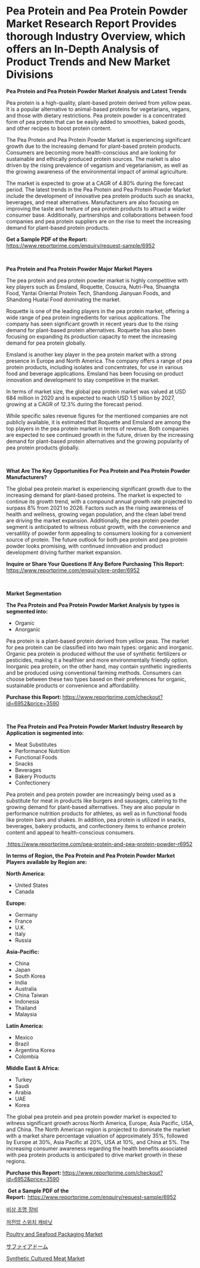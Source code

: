 <p><h1>Pea Protein and Pea Protein Powder Market Research Report Provides thorough Industry Overview, which offers an In-Depth Analysis of Product Trends and New Market Divisions</h1></p><p><strong>Pea Protein and Pea Protein Powder Market Analysis and Latest Trends</strong></p>
<p><p>Pea protein is a high-quality, plant-based protein derived from yellow peas. It is a popular alternative to animal-based proteins for vegetarians, vegans, and those with dietary restrictions. Pea protein powder is a concentrated form of pea protein that can be easily added to smoothies, baked goods, and other recipes to boost protein content.</p><p>The Pea Protein and Pea Protein Powder Market is experiencing significant growth due to the increasing demand for plant-based protein products. Consumers are becoming more health-conscious and are looking for sustainable and ethically produced protein sources. The market is also driven by the rising prevalence of veganism and vegetarianism, as well as the growing awareness of the environmental impact of animal agriculture.</p><p>The market is expected to grow at a CAGR of 4.80% during the forecast period. The latest trends in the Pea Protein and Pea Protein Powder Market include the development of innovative pea protein products such as snacks, beverages, and meat alternatives. Manufacturers are also focusing on improving the taste and texture of pea protein products to attract a wider consumer base. Additionally, partnerships and collaborations between food companies and pea protein suppliers are on the rise to meet the increasing demand for plant-based protein products.</p></p>
<p><strong>Get a Sample PDF of the Report:&nbsp;</strong> <a href="https://www.reportprime.com/enquiry/request-sample/6952">https://www.reportprime.com/enquiry/request-sample/6952</a></p>
<p>&nbsp;</p>
<p><strong>Pea Protein and Pea Protein Powder Major Market Players</strong></p>
<p><p>The pea protein and pea protein powder market is highly competitive with key players such as Emsland, Roquette, Cosucra, Nutri-Pea, Shuangta Food, Yantai Oriental Protein Tech, Shandong Jianyuan Foods, and Shandong Huatai Food dominating the market.</p><p>Roquette is one of the leading players in the pea protein market, offering a wide range of pea protein ingredients for various applications. The company has seen significant growth in recent years due to the rising demand for plant-based protein alternatives. Roquette has also been focusing on expanding its production capacity to meet the increasing demand for pea protein globally.</p><p>Emsland is another key player in the pea protein market with a strong presence in Europe and North America. The company offers a range of pea protein products, including isolates and concentrates, for use in various food and beverage applications. Emsland has been focusing on product innovation and development to stay competitive in the market.</p><p>In terms of market size, the global pea protein market was valued at USD 684 million in 2020 and is expected to reach USD 1.5 billion by 2027, growing at a CAGR of 12.3% during the forecast period.</p><p>While specific sales revenue figures for the mentioned companies are not publicly available, it is estimated that Roquette and Emsland are among the top players in the pea protein market in terms of revenue. Both companies are expected to see continued growth in the future, driven by the increasing demand for plant-based protein alternatives and the growing popularity of pea protein products globally.</p></p>
<p>&nbsp;</p>
<p><strong>What Are The Key Opportunities For Pea Protein and Pea Protein Powder Manufacturers?</strong></p>
<p><p>The global pea protein market is experiencing significant growth due to the increasing demand for plant-based proteins. The market is expected to continue its growth trend, with a compound annual growth rate projected to surpass 8% from 2021 to 2026. Factors such as the rising awareness of health and wellness, growing vegan population, and the clean label trend are driving the market expansion. Additionally, the pea protein powder segment is anticipated to witness robust growth, with the convenience and versatility of powder form appealing to consumers looking for a convenient source of protein. The future outlook for both pea protein and pea protein powder looks promising, with continued innovation and product development driving further market expansion.</p></p>
<p><strong>Inquire or Share Your Questions If Any Before Purchasing This Report:</strong> <a href="https://www.reportprime.com/enquiry/pre-order/6952">https://www.reportprime.com/enquiry/pre-order/6952</a></p>
<p>&nbsp;</p>
<p><strong>Market Segmentation</strong></p>
<p><strong>The Pea Protein and Pea Protein Powder Market Analysis by types is segmented into:</strong></p>
<p><ul><li>Organic</li><li>Anorganic</li></ul></p>
<p><p>Pea protein is a plant-based protein derived from yellow peas. The market for pea protein can be classified into two main types: organic and inorganic. Organic pea protein is produced without the use of synthetic fertilizers or pesticides, making it a healthier and more environmentally friendly option. Inorganic pea protein, on the other hand, may contain synthetic ingredients and be produced using conventional farming methods. Consumers can choose between these two types based on their preferences for organic, sustainable products or convenience and affordability.</p></p>
<p><strong>Purchase this Report:&nbsp;</strong><a href="https://www.reportprime.com/checkout?id=6952&price=3590">https://www.reportprime.com/checkout?id=6952&price=3590</a></p>
<p>&nbsp;</p>
<p><strong>The Pea Protein and Pea Protein Powder Market Industry Research by Application is segmented into:</strong></p>
<p><ul><li>Meat Substitutes</li><li>Performance Nutrition</li><li>Functional Foods</li><li>Snacks</li><li>Beverages</li><li>Bakery Products</li><li>Confectionery</li></ul></p>
<p><p>Pea protein and pea protein powder are increasingly being used as a substitute for meat in products like burgers and sausages, catering to the growing demand for plant-based alternatives. They are also popular in performance nutrition products for athletes, as well as in functional foods like protein bars and shakes. In addition, pea protein is utilized in snacks, beverages, bakery products, and confectionery items to enhance protein content and appeal to health-conscious consumers.</p></p>
<p><a href="https://www.reportprime.com/pea-protein-and-pea-protein-powder-r6952">&nbsp;https://www.reportprime.com/pea-protein-and-pea-protein-powder-r6952</a></p>
<p><strong>In terms of Region, the Pea Protein and Pea Protein Powder Market Players available by Region are:</strong></p>
<p>
    <p> <strong> North America: </strong>
        <ul>
            <li>United States</li>
            <li>Canada</li>
        </ul>
        </p> 
    <p> <strong> Europe: </strong>
        <ul>
            <li>Germany</li>
            <li>France</li>
            <li>U.K.</li>
            <li>Italy</li>
            <li>Russia</li>
        </ul>
        </p> 
    <p> <strong> Asia-Pacific: </strong>
        <ul>
            <li>China</li>
            <li>Japan</li>
            <li>South Korea</li>
            <li>India</li>
            <li>Australia</li>
            <li>China Taiwan</li>
            <li>Indonesia</li>
            <li>Thailand</li>
            <li>Malaysia</li>
        </ul>
        </p> 
    <p> <strong> Latin America: </strong>
        <ul>
            <li>Mexico</li>
            <li>Brazil</li>
            <li>Argentina Korea</li>
            <li>Colombia</li>
        </ul>
        </p> 
    <p> <strong> Middle East & Africa: </strong>
        <ul>
            <li>Turkey</li>
            <li>Saudi</li>
            <li>Arabia</li>
            <li>UAE</li>
            <li>Korea</li>
        </ul>
    </p>
    </p>
<p><p>The global pea protein and pea protein powder market is expected to witness significant growth across North America, Europe, Asia Pacific, USA, and China. The North American region is projected to dominate the market with a market share percentage valuation of approximately 35%, followed by Europe at 30%, Asia Pacific at 20%, USA at 10%, and China at 5%. The increasing consumer awareness regarding the health benefits associated with pea protein products is anticipated to drive market growth in these regions.</p></p>
<p><strong>Purchase this Report: </strong><a href="https://www.reportprime.com/checkout?id=6952&price=3590">https://www.reportprime.com/checkout?id=6952&price=3590</a></p>
<p>&nbsp;<strong>Get a Sample PDF of the Report:&nbsp;&nbsp;</strong><a href="https://www.reportprime.com/enquiry/request-sample/6952">https://www.reportprime.com/enquiry/request-sample/6952</a></p>
<p><strong></strong></p>
<p><p><a href="https://medium.com/@heatherelasquez5675/%EB%B9%84%EC%83%81-%EC%A1%B0%EB%AA%85-%EC%9E%A5%EB%B9%84-%EC%8B%9C%EC%9E%A5-%EC%A1%B0%EC%82%AC-%EB%B3%B4%EA%B3%A0%EC%84%9C-%EA%B7%B8-%EC%97%AD%EC%82%AC-%EB%B0%8F-2024%EB%85%84%EB%B6%80%ED%84%B0-2031%EB%85%84%EA%B9%8C%EC%A7%80%EC%9D%98-%EC%98%88%EC%B8%A1-265fc22d60ba">비상 조명 장비</a></p><p><a href="https://medium.com/@jonatanjast1928/%EC%A0%80%EC%A0%84%EC%95%95-%EC%8A%A4%EC%9C%84%EC%B9%98-%EC%BA%90%EB%B9%84%EB%8B%9B-%EC%8B%9C%EC%9E%A5%EC%9D%80-%EC%8B%9C%EC%9E%A5-%EC%A0%90%EC%9C%A0%EC%9C%A8-%EA%B7%9C%EB%AA%A8-%EB%B0%8F-2031%EB%85%84%EA%B9%8C%EC%A7%80%EC%9D%98-%EC%98%88%EC%83%81-%EC%98%88%EC%B8%A1%EC%97%90-%EC%B4%88%EC%A0%90%EC%9D%84-%EB%A7%9E%EC%B6%A5%EB%8B%88%EB%8B%A4-b6e3c26a4130">저전압 스위치 캐비닛</a></p><p><a href="https://github.com/kosella/Market-Research-Report-List-2/blob/main/poultry-and-seafood-packaging-market.md">Poultry and Seafood Packaging Market</a></p><p><a href="https://medium.com/@ebbkautzer/%E3%82%B5%E3%83%95%E3%82%A1%E3%82%A4%E3%82%A2%E3%83%89%E3%83%BC%E3%83%A0%E5%B8%82%E5%A0%B4%E8%AA%BF%E6%9F%BB%E3%83%AC%E3%83%9D%E3%83%BC%E3%83%88-%E3%81%9D%E3%81%AE%E6%AD%B4%E5%8F%B2%E3%81%A82024%E5%B9%B4%E3%81%8B%E3%82%892031%E5%B9%B4%E3%81%BE%E3%81%A7%E3%81%AE%E4%BA%88%E6%B8%AC-bc8cda71334b">サファイアドーム</a></p><p><a href="https://github.com/nathandecarvalho/Market-Research-Report-List-2/blob/main/synthetic-cultured-meat-market.md">Synthetic Cultured Meat Market</a></p></p>